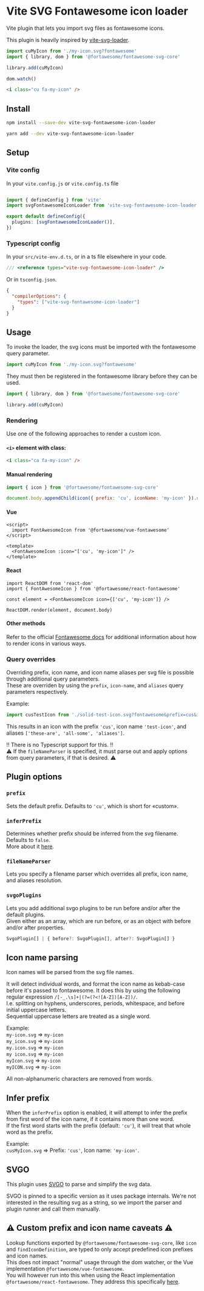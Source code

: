 # Vite SVG Fontawesome icon loader
Vite plugin that lets you import svg files as fontawesome icons.

This plugin is heavily inspired by [vite-svg-loader](https://github.com/jpkleemans/vite-svg-loader).

```ts
import cuMyIcon from './my-icon.svg?fontawesome'
import { library, dom } from '@fortawesome/fontawesome-svg-core'

library.add(cuMyIcon)

dom.watch()
```
```html
<i class="cu fa-my-icon" />
```

## Install
```bash
npm install --save-dev vite-svg-fontawesome-icon-loader
```
```bash
yarn add --dev vite-svg-fontawesome-icon-loader
```

## Setup

### Vite config
In your `vite.config.js` or `vite.config.ts` file
```ts

import { defineConfig } from 'vite'
import svgFontawesomeIconLoader from 'vite-svg-fontawesome-icon-loader'

export default defineConfig({
  plugins: [svgFontawesomeIconLoader()],
})
```

### Typescript config
In your `src/vite-env.d.ts`, or in a ts file elsewhere in your code.
```ts
/// <reference types="vite-svg-fontawesome-icon-loader" />
```

Or in `tsconfig.json`.
```json
{
  "compilerOptions": {
    "types": ["vite-svg-fontawesome-icon-loader"]
  }
}
```

## Usage
To invoke the loader, the svg icons must be imported with the fontawesome query parameter.
```ts
import cuMyIcon from './my-icon.svg?fontawesome'
```
They must then be registered in the fontawesome library before they can be used.
```ts
import { library, dom } from '@fortawesome/fontawesome-svg-core'

library.add(cuMyIcon)
```

### Rendering
Use one of the following approaches to render a custom icon.

#### `<i>` element with class:
```html
<i class="ca fa-my-icon" />
```

#### Manual rendering
```js
import { icon } from '@fortawesome/fontawesome-svg-core'

document.body.appendChild(icon({ prefix: 'cu', iconName: 'my-icon' }).node[0])
```

#### Vue
```vue
<script>
  import FontAwesomeIcon from '@fortawesome/vue-fontawesome'
</script>

<template>
  <FontAwesomeIcon :icon="['cu', 'my-icon']" />
</template>
```

#### React
```tsx
import ReactDOM from 'react-dom'
import { FontAwesomeIcon } from '@fortawesome/react-fontawesome'

const element = <FontAwesomeIcon icon={['cu', 'my-icon']} />

ReactDOM.render(element, document.body)
```

#### Other methods
Refer to the official [Fontawesome docs](https://docs.fontawesome.com/) for additional information about how to render
icons in various ways.

### Query overrides
Overriding prefix, icon name, and icon name aliases per svg file is possible through additional query parameters.  
These are overriden by using the `prefix`, `icon-name`, and `aliases` query parameters respectively.

Example:

```ts
import cusTestIcon from './solid-test-icon.svg?fontawesome&prefix=cus&icon-name=test-icon&aliases=these-are,all-some,aliases'
```

This results in an icon with the prefix `'cus'`, icon name `'test-icon'`, and aliases `['these-are', 'all-some', 'aliases']`.

‼️ There is no Typescript support for this. ‼️  
⚠️ If the `fileNameParser` is specified, it must parse out and apply options from query parameters, if that is desired.
⚠️

## Plugin options
### `prefix`
Sets the default prefix. Defaults to `'cu'`, which is short for «custom».

### `inferPrefix`
Determines whether prefix should be inferred from the svg filename. Defaults to `false`.  
More about it [here](#infer-prefix).

### `fileNameParser`
Lets you specify a filename parser which overrides all prefix, icon name, and aliases resolution.

### `svgoPlugins`
Lets you add additional svgo plugins to be run before and/or after the default plugins.  
Given either as an array, which are run before, or as an object with before and/or after properties.
```ts
SvgoPlugin[] | { before?: SvgoPlugin[], after?: SvgoPlugin[] }
```

## Icon name parsing
Icon names will be parsed from the svg file names.  

It will detect individual words, and format the icon name as kebab-case before it's passed to fontawesome.
It does this by using the following regular expression `/[-_.\s]+|(?=(?<![A-Z])[A-Z])/`.  
I.e. splitting on hyphens, underscores, periods, whitespace, and before initial uppercase letters.  
Sequential uppercase letters are treated as a single word.  

Example:  
`my-icon.svg` => `my-icon`  
`my_icon.svg` => `my-icon`  
`my.icon.svg` => `my-icon`  
`my icon.svg` => `my-icon`  
`myIcon.svg` => `my-icon`  
`myICON.svg` => `my-icon`  

All non-alphanumeric characters are removed from words.

## Infer prefix
When the `inferPrefix` option is enabled, it will attempt to infer the prefix from first word of the icon name, if it
contains more than one word.  
If the first word starts with the prefix (default: `'cu'`), it will treat that whole word as the prefix.

Example:  
`cusMyIcon.svg` => Prefix: `'cus'`, Icon name: `'my-icon'`. 

## SVGO
This plugin uses [SVGO](https://svgo.dev) to parse and simplify the svg data.  

SVGO is pinned to a specific version as it uses package internals. We're not interested in the resulting svg as a
string, so we import the parser and plugin runner and call them manually.  

## ⚠️ Custom prefix and icon name caveats ⚠️
Lookup functions exported by `@fortawesome/fontawesome-svg-core`, like `icon` and `findIconDefinition`, are typed to
only accept predefined icon prefixes and icon names.  
This does not impact "normal" usage through the dom watcher, or the Vue implementation `@fortawesome/vue-fontawesome`.  
You will however run into this when using the React implementation `@fortawesome/react-fontawesome`. They address this
specifically [here](https://docs.fontawesome.com/web/use-with/react/add-icons#typescript-and-custom-icons-issue).
